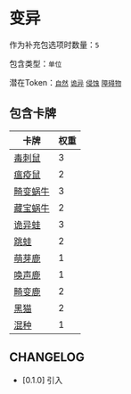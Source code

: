# 变异

作为补充包选项时数量：`5`

包含类型：`单位`

潜在Token：[`自然`](自然.md) [`诡异`](诡异.md) [`侵蚀`](侵蚀.md) [`障碍物`](障碍物.md)

## 包含卡牌

卡牌 | 权重
--- | ---
[毒刺鼠](../卡牌/毒刺鼠.md) | 3
[瘟疫鼠](../卡牌/瘟疫鼠.md) | 2
[畸变蜗牛](../卡牌/畸变蜗牛.md) | 3
[藏宝蜗牛](../卡牌/藏宝蜗牛.md) | 2
[诡异蛙](../卡牌/诡异蛙.md) | 3
[跳蛙](../卡牌/跳蛙.md) | 2
[萌芽鹿](../卡牌/萌芽鹿.md) | 1
[唤声鹿](../卡牌/唤声鹿.md) | 1
[畸变鹿](../卡牌/畸变鹿.md) | 2
[黑猫](../卡牌/黑猫.md) | 2
[混种](../卡牌/混种.md) | 1

## CHANGELOG

- [0.1.0] 引入
